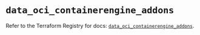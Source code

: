 # `data_oci_containerengine_addons`

Refer to the Terraform Registry for docs: [`data_oci_containerengine_addons`](https://registry.terraform.io/providers/oracle/oci/7.19.0/docs/data-sources/containerengine_addons).
